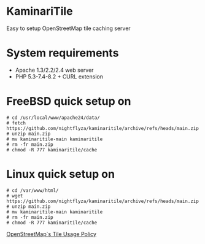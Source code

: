 # KaminariTile
Easy to setup OpenStreetMap tile caching server

# System requirements

  * Apache 1.3/2.2/2.4 web server
  * PHP 5.3-7.4-8.2 + CURL extension

# FreeBSD quick setup on 

```
# cd /usr/local/www/apache24/data/
# fetch https://github.com/nightflyza/kaminaritile/archive/refs/heads/main.zip
# unzip main.zip
# mv kaminaritile-main kaminaritile
# rm -fr main.zip
# chmod -R 777 kaminaritile/cache
```


# Linux quick setup on 

```
# cd /var/www/html/
# wget https://github.com/nightflyza/kaminaritile/archive/refs/heads/main.zip
# unzip main.zip
# mv kaminaritile-main kaminaritile
# rm -fr main.zip
# chmod -R 777 kaminaritile/cache
```

[OpenStreetMap`s Tile Usage Policy](https://operations.osmfoundation.org/policies/tiles/)